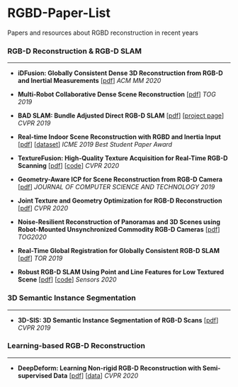 # RGBD-Paper-List
Papers and resources about RGBD reconstruction in recent years



### RGB-D Reconstruction &  RGB-D SLAM

---

* **iDFusion: Globally Consistent Dense 3D Reconstruction from RGB-D and Inertial Measurements** \[[pdf](https://dl.acm.org/doi/abs/10.1145/3343031.3351085)\] *ACM MM 2020*

* **Multi-Robot Collaborative Dense Scene Reconstruction** \[[pdf](https://dl.acm.org/doi/pdf/10.1145/3306346.3322942)] *TOG 2019*

* **BAD SLAM: Bundle Adjusted Direct RGB-D SLAM** \[[pdf](https://openaccess.thecvf.com/content_CVPR_2019/papers/Schops_BAD_SLAM_Bundle_Adjusted_Direct_RGB-D_SLAM_CVPR_2019_paper.pdf)]  \[[project page](www.eth3d.net)] *CVPR 2019*

* **Real-time Indoor Scene Reconstruction with RGBD and Inertia Input**  [[pdf](https://arxiv.org/pdf/1812.03015)] \[[dataset](https://github.com/zhuzunjie17/FastFusion)]   *ICME 2019 Best Student Paper Award*

* **TextureFusion: High-Quality Texture Acquisition for Real-Time RGB-D Scanning** \[[pdf](https://openaccess.thecvf.com/content_CVPR_2020/papers/Lee_TextureFusion_High-Quality_Texture_Acquisition_for_Real-Time_RGB-D_Scanning_CVPR_2020_paper.pdf)] [[code]((https://github.com/KAIST-VCLAB/texturefusion.git))]  *CVPR 2020*

* **Geometry-Aware ICP for Scene Reconstruction from RGB-D Camera** [[pdf](http://www.sci-hub.ren/10.1007/s11390-019-1928-6)] *JOURNAL OF COMPUTER SCIENCE AND TECHNOLOGY 2019*

* **Joint Texture and Geometry Optimization for RGB-D Reconstruction** [[pdf](https://openaccess.thecvf.com/content_CVPR_2020/papers/Fu_Joint_Texture_and_Geometry_Optimization_for_RGB-D_Reconstruction_CVPR_2020_paper.pdf)] *CVPR 2020*

* **Noise-Resilient Reconstruction of Panoramas and 3D Scenes using Robot-Mounted Unsynchronized Commodity RGB-D Cameras** [[pdf](http://orca.cf.ac.uk/130657/1/DepthPano-TOG2020.pdf)] *TOG2020*

* **Real-Time Global Registration for Globally Consistent RGB-D SLAM** [[pdf](https://ieeexplore.ieee.org/stamp/stamp.jsp?tp=&arnumber=8606275)] *TOR 2019*

* **Robust RGB-D SLAM Using Point and Line Features for Low Textured Scene** [[pdf](https://www.mdpi.com/1424-8220/20/17/4984/pdf)]  \[[code](https://michaelgrupp.github.io/evo/)] *Sensors 2020*

  

### 3D Semantic Instance Segmentation

---

* **3D-SIS: 3D Semantic Instance Segmentation of RGB-D Scans** \[[pdf](https://openaccess.thecvf.com/content_CVPR_2019/papers/Hou_3D-SIS_3D_Semantic_Instance_Segmentation_of_RGB-D_Scans_CVPR_2019_paper.pdf)\] *CVPR 2019*



### Learning-based RGB-D Reconstruction
---
* **DeepDeform: Learning Non-rigid RGB-D Reconstruction with Semi-supervised Data** [[pdf](https://arxiv.org/pdf/1912.04302.pdf)] [[data](https://github.com/AljazBozic/DeepDeform)] *CVPR 2020* 














